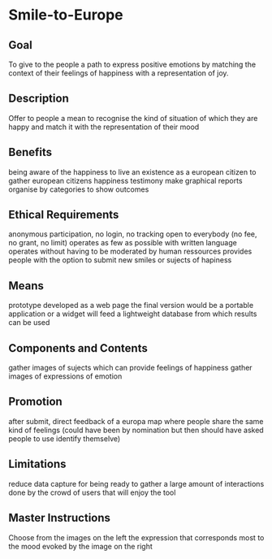 # Smile-to-Europe

## Goal
To give to the people a path to express positive emotions by matching the context of their feelings of happiness with a representation of joy.

## Description
Offer to people a mean to recognise the kind of situation of which they are happy and match it with the representation of their mood

## Benefits
being aware of the happiness to live an existence as a european citizen 
to gather european citizens happiness testimony 
make graphical reports organise by categories to show outcomes 

## Ethical Requirements
anonymous participation, no login, no tracking 
open to everybody (no fee, no grant, no limit)
operates as few as possible with written language
operates without having to be moderated by human ressources 
provides people with the option to submit new smiles or sujects of hapiness

## Means
prototype developed as a web page
the final version would be a portable application or a widget
will feed a lightweight database from which results can be used

## Components and Contents 
gather images of sujects which can provide feelings of happiness
gather images of expressions of emotion

## Promotion 
after submit, direct feedback of a europa map where people share the same kind of feelings
(could have been by nomination but then should have asked people to use identify themselve)

## Limitations
reduce data capture for being ready to gather a large amount of interactions done by the crowd of users that will enjoy the tool

## Master Instructions
Choose from the images on the left the expression that corresponds most to the mood evoked by the image on the right
